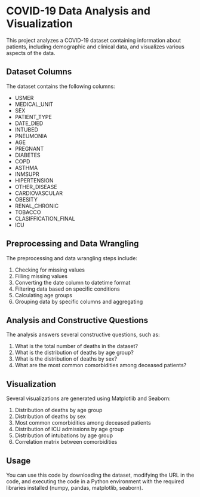 # COVID-19 Data Analysis and Visualization

This project analyzes a COVID-19 dataset containing information about patients, including demographic and clinical data, and visualizes various aspects of the data.

## Dataset Columns

The dataset contains the following columns:

- USMER
- MEDICAL_UNIT
- SEX
- PATIENT_TYPE
- DATE_DIED
- INTUBED
- PNEUMONIA
- AGE
- PREGNANT
- DIABETES
- COPD
- ASTHMA
- INMSUPR
- HIPERTENSION
- OTHER_DISEASE
- CARDIOVASCULAR
- OBESITY
- RENAL_CHRONIC
- TOBACCO
- CLASIFFICATION_FINAL
- ICU

## Preprocessing and Data Wrangling

The preprocessing and data wrangling steps include:

1. Checking for missing values
2. Filling missing values
3. Converting the date column to datetime format
4. Filtering data based on specific conditions
5. Calculating age groups
6. Grouping data by specific columns and aggregating

## Analysis and Constructive Questions

The analysis answers several constructive questions, such as:

1. What is the total number of deaths in the dataset?
2. What is the distribution of deaths by age group?
3. What is the distribution of deaths by sex?
4. What are the most common comorbidities among deceased patients?

## Visualization

Several visualizations are generated using Matplotlib and Seaborn:

1. Distribution of deaths by age group
2. Distribution of deaths by sex
3. Most common comorbidities among deceased patients
4. Distribution of ICU admissions by age group
5. Distribution of intubations by age group
6. Correlation matrix between comorbidities

## Usage

You can use this code by downloading the dataset, modifying the URL in the code, and executing the code in a Python environment with the required libraries installed (numpy, pandas, matplotlib, seaborn).
